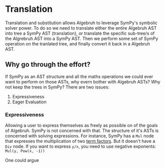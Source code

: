 # Translation

Translation and substitution allows Algebruh to leverage SymPy's symbolic solver power. To do so we need to translate either the entire Algebruh AST into tree a SymPy AST (translation), or translate the specific sub-tree/s of the Algrebruh AST into a SymPy AST. Then we perform some set of SymPy operation on the tranlated tree, and finally convert it back in a Algebruh AST.

## Why go through the effort?

If SymPy as an AST structure and all the maths operations we could ever want to perform on those ASTs, why evern bother with Algebruh ASTs? Why not keep the trees in SymPy? There are two issues:
1. Expressiveness
2. Eager Evaluation

### Expressiveness

Allowing a user to express themselves as freely as possible on of the goals of Algebruh. SymPy is not concerned with that. The structure of it's ASTs is concerned with solving expressions. For instance, SymPy has a `Mul` node that expresses the multiplication of two [term factors](#term-factor). But it doesn't have a `Div` node. If you want to express `y/x`, you need to use negative exponents:  
`Mul(y, Pow(x, -1))`

One could argue 